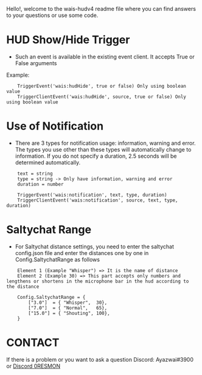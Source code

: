 Hello!, welcome to the wais-hudv4 readme file where you can find answers to your questions or use some code.

# HUD Show/Hide Trigger

- Such an event is available in the existing event client. It accepts True or False arguments

Example:
```
    TriggerEvent('wais:hudHide', true or false) Only using boolean value
    TriggerClientEvent('wais:hudHide', source, true or false) Only using boolean value
```

# Use of Notification

- There are 3 types for notification usage: information, warning and error. The types you use other than these types will automatically change to information. If you do not specify a duration, 2.5 seconds will be determined automatically.

```
    text = string
    type = string -> Only have information, warning and error
    duration = number

    TriggerEvent('wais:notification', text, type, duration)
    TriggerClientEvent('wais:notification', source, text, type, duration)
```

# Saltychat Range

- For Saltychat distance settings, you need to enter the saltychat config.json file and enter the distances one by one in Config.SaltychatRange as follows

```
    Element 1 (Example "Whisper") => It is the name of distance
    Element 2 (Example 30) => This part accepts only numbers and lengthens or shortens in the microphone bar in the hud according to the distance

    Config.SaltychatRange = {
        ["3.0"]  = { "Whisper",  30},
        ["7.0"]  = { "Normal",   65},
        ["15.0"] = { "Shouting", 100},
    }
```

# CONTACT

If there is a problem or you want to ask a question Discord: Ayazwai#3900 or [Discord 0RESMON](discord.gg/0resmon)
